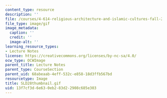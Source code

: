 ```yaml
---
content_type: resource
description: ''
file: /courses/4-614-religious-architecture-and-islamic-cultures-fall-2002/13f7cf3d6e630eb283d22908c685e303_SLD28thumbnail.gif
file_type: image/gif
image_metadata:
  caption: ''
  credit: ''
  image-alt: ''
learning_resource_types:
- Lecture Notes
license: https://creativecommons.org/licenses/by-nc-sa/4.0/
ocw_type: OCWImage
parent_title: Lecture Notes
parent_type: CourseSection
parent_uid: 68abeaab-4eff-532c-e858-18d3ffb567bd
resourcetype: Image
title: SLD28thumbnail.gif
uid: 13f7cf3d-6e63-0eb2-83d2-2908c685e303
---
```

